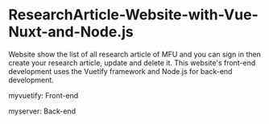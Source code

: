 # ResearchArticle-Website-with-Vue-Nuxt-and-Node.js
Website show the list of all research article of MFU and you can sign in then create your research article, update and delete it. This website's front-end development uses the Vuetify framework and Node.js for back-end development.

myvuetify: Front-end

myserver: Back-end
